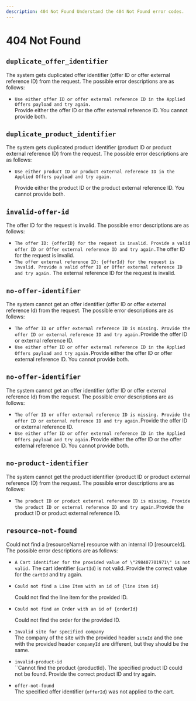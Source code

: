 ```yaml
---
description: 404 Not Found Understand the 404 Not Found error codes.
---
```


# 404 Not Found

## `duplicate_offer_identifier`

The system gets duplicated offer identifier (offer ID or offer external reference ID) from the request. The possible error descriptions are as follows:

* `Use either offer ID or offer external reference ID in the Applied Offers payload and try again.`\
  Provide either the offer ID or the offer external reference ID. You cannot provide both.

## `duplicate_product_identifier`

The system gets duplicated product identifier (product ID or product external reference ID) from the request. The possible error descriptions are as follows:

*   `Use either product ID or product external reference ID in the Applied Offers payload and try again.`

    Provide either the product ID or the product external reference ID. You cannot provide both.

## `invalid-offer-id`

The offer ID for the request is invalid. The possible error descriptions are as follows:

* `The offer ID: {offerID} for the request is invalid. Provide a valid offer ID or Offer external reference ID and try again.`The offer ID for the request is invalid.
* `The offer external reference ID: {offerId} for the request is invalid. Provide a valid offer ID or Offer external reference ID and try again.` The external reference ID for the request is invalid.

## `no-offer-identifier`

The system cannot get an offer identifier (offer ID or offer external reference Id) from the request. The possible error descriptions are as follows:

* `The offer ID or offer external reference ID is missing. Provide the offer ID or external reference ID and try again.`Provide the offer ID or external reference ID.
* `Use either offer ID or offer external reference ID in the Applied Offers payload and try again.`Provide either the offer ID or offer external reference ID. You cannot provide both.

## `no-offer-identifier`

The system cannot get an offer identifier (offer ID or offer external reference Id) from the request. The possible error descriptions are as follows:

* `The offer ID or offer external reference ID is missing. Provide the offer ID or external reference ID and try again.`Provide the offer ID or external reference ID.
* `Use either offer ID or offer external reference ID in the Applied Offers payload and try again.`Provide either the offer ID or the offer external reference ID. You cannot provide both.

## `no-product-identifier`

The system cannot get the product identifier (product ID or product external reference ID) from the request. The possible error descriptions are as follows:

* `The product ID or product external reference ID is missing. Provide the product ID or external reference ID and try again.`Provide the product ID or product external reference ID.

## `resource-not-found`

Could not find a \[resourceName] resource with an internal ID \[resourceId]. The possible error descriptions are as follows:

* `A Cart identifier for the provided value of \"298407701971\" is not valid.` The cart identifier (`cartId`) is not valid. Provide the correct value for the `cartId` and try again.
*   `Could not find a Line Item with an id of {line item id}`

    Could not find the line item for the provided ID.
*   `Could not find an Order with an id of {orderId}`

    Could not find the order for the provided ID.
* `Invalid site for specified company`\
  The company of the site with the provided header `siteId` and the one with the provided header `companyId` are different, but they should be the same.
* `invalid-product-id`\
  ``Cannot find the product {productId}. The specified product ID could not be found. Provide the correct product ID and try again.
* `offer-not-found`\
  The specified offer identifier (`offerId`) was not applied to the cart.
